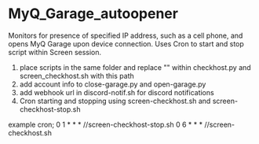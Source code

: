 # MyQ_Garage_autoopener
Monitors for presence of specified IP address, such as a cell phone, and opens MyQ Garage upon device connection. Uses Cron to start and stop script within Screen session.




1. place scripts in the same folder and replace "<path to scripts>" within checkhost.py and screen_checkhost.sh with this path
2. add account info to close-garage.py and open-garage.py
3. add webhook url in discord-notif.sh for discord notifications
4. Cron starting and stopping using screen-checkhost.sh and screen-checkhost-stop.sh
  
example cron;
0 1 * * * /<path to scripts>/screen-checkhost-stop.sh
0 6 * * * /<path to scripts>/screen-checkhost.sh
